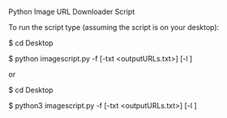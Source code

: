 
Python Image URL Downloader Script

To run the script type (assuming the script is on your desktop):

$ cd Desktop

$ python imagescript.py -f <folder with your images> [-txt <outputURLs.txt>] [-l <some number>]

or

$ cd Desktop

$ python3 imagescript.py -f <folder with your images> [-txt <outputURLs.txt>] [-l <some number>]
